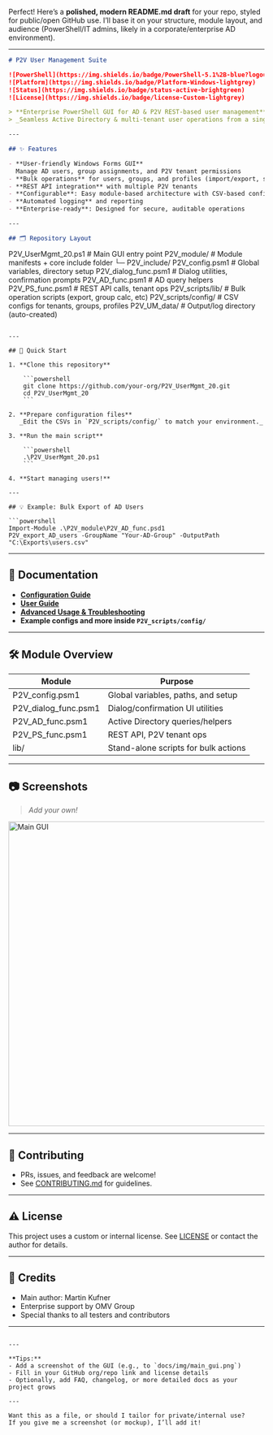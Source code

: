 Perfect! Here’s a **polished, modern README.md draft** for your repo, styled for public/open GitHub use.
I’ll base it on your structure, module layout, and audience (PowerShell/IT admins, likely in a corporate/enterprise AD environment).

---

```markdown
# P2V User Management Suite

![PowerShell](https://img.shields.io/badge/PowerShell-5.1%2B-blue?logo=powershell)
![Platform](https://img.shields.io/badge/Platform-Windows-lightgrey)
![Status](https://img.shields.io/badge/status-active-brightgreen)
![License](https://img.shields.io/badge/license-Custom-lightgrey)

> **Enterprise PowerShell GUI for AD & P2V REST-based user management**  
> _Seamless Active Directory & multi-tenant user operations from a single pane._

---

## ✨ Features

- **User-friendly Windows Forms GUI**  
  Manage AD users, group assignments, and P2V tenant permissions
- **Bulk operations** for users, groups, and profiles (import/export, sync, audit)
- **REST API integration** with multiple P2V tenants
- **Configurable**: Easy module-based architecture with CSV-based configuration
- **Automated logging** and reporting
- **Enterprise-ready**: Designed for secure, auditable operations

---

## 🗂️ Repository Layout

```

P2V\_UserMgmt\_20.ps1        # Main GUI entry point
P2V\_module/                # Module manifests + core include folder
└─ P2V\_include/
P2V\_config.psm1      # Global variables, directory setup
P2V\_dialog\_func.psm1 # Dialog utilities, confirmation prompts
P2V\_AD\_func.psm1     # AD query helpers
P2V\_PS\_func.psm1     # REST API calls, tenant ops
P2V\_scripts/lib/           # Bulk operation scripts (export, group calc, etc)
P2V\_scripts/config/        # CSV configs for tenants, groups, profiles
P2V\_UM\_data/               # Output/log directory (auto-created)

````

---

## 🚦 Quick Start

1. **Clone this repository**

    ```powershell
    git clone https://github.com/your-org/P2V_UserMgmt_20.git
    cd P2V_UserMgmt_20
    ```

2. **Prepare configuration files**  
   _Edit the CSVs in `P2V_scripts/config/` to match your environment._

3. **Run the main script**

    ```powershell
    .\P2V_UserMgmt_20.ps1
    ```

4. **Start managing users!**

---

## 💡 Example: Bulk Export of AD Users

```powershell
Import-Module .\P2V_module\P2V_AD_func.psd1
P2V_export_AD_users -GroupName "Your-AD-Group" -OutputPath "C:\Exports\users.csv"
````

---

## 📖 Documentation

* **[Configuration Guide](docs/configuration.md)**
* **[User Guide](docs/user_guide.md)**
* **[Advanced Usage & Troubleshooting](docs/troubleshooting.md)**
* **Example configs and more inside `P2V_scripts/config/`**

---

## 🛠️ Module Overview

| Module                 | Purpose                              |
| ---------------------- | ------------------------------------ |
| P2V\_config.psm1       | Global variables, paths, and setup   |
| P2V\_dialog\_func.psm1 | Dialog/confirmation UI utilities     |
| P2V\_AD\_func.psm1     | Active Directory queries/helpers     |
| P2V\_PS\_func.psm1     | REST API, P2V tenant ops             |
| lib/                   | Stand-alone scripts for bulk actions |

---

## 📷 Screenshots

> *Add your own!*

<img src="docs/img/main_gui.png" width="600" alt="Main GUI" />

---

## 🤝 Contributing

* PRs, issues, and feedback are welcome!
* See [CONTRIBUTING.md](CONTRIBUTING.md) for guidelines.

---

## ⚠️ License

This project uses a custom or internal license. See [LICENSE](LICENSE) or contact the author for details.

---

## 🙏 Credits

* Main author: Martin Kufner
* Enterprise support by OMV Group
* Special thanks to all testers and contributors

---

```

---

**Tips:**
- Add a screenshot of the GUI (e.g., to `docs/img/main_gui.png`)
- Fill in your GitHub org/repo link and license details
- Optionally, add FAQ, changelog, or more detailed docs as your project grows

---

Want this as a file, or should I tailor for private/internal use?  
If you give me a screenshot (or mockup), I’ll add it!
```
